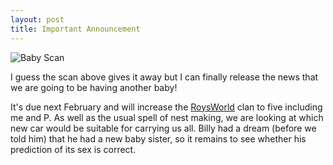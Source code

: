 ```yaml
--- 
layout: post
title: Important Announcement
---
```


![Baby Scan](http://farm2.static.flickr.com/1010/1275142318_8b236ebe1b_m.jpg)

I guess the scan above gives it away but I can finally release the news that we are going to be having another baby!

 It's due next February and will increase the [RoysWorld](http://roysworld.co.uk) clan to five including me and P. As well as the usual spell of nest making, we are looking at which new car would be suitable for carrying us all.
Billy had a dream (before we told him) that he had a new baby sister, so it remains to see whether his prediction of its sex is correct.
